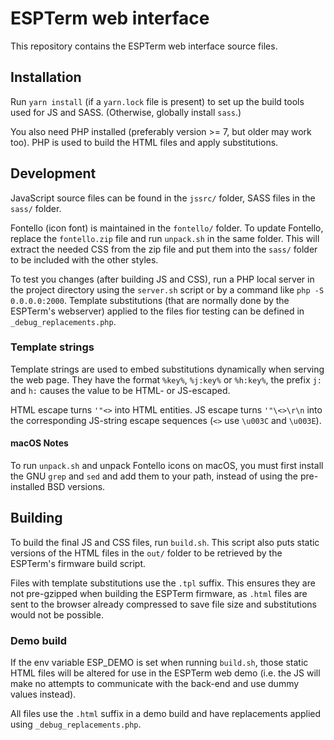 # ESPTerm web interface

This repository contains the ESPTerm web interface source files.

## Installation

Run `yarn install` (if a `yarn.lock` file is present) to set up the build tools 
used for JS and SASS. (Otherwise, globally install `sass`.)

You also need PHP installed (preferably version >= 7, but older may work too).
PHP is used to build the HTML files and apply substitutions.

## Development

JavaScript source files can be found in the `jssrc/` folder, SASS
files in the `sass/` folder.

Fontello (icon font) is maintained in the `fontello/` folder. To update Fontello, replace
the `fontello.zip` file and run `unpack.sh` in the same folder. This will extract the needed CSS
from the zip file and put them into the `sass/` folder to be included with the other styles.

To test you changes (after building JS and CSS), run a PHP local server in the project
directory using the `server.sh` script or by a command like `php -S 0.0.0.0:2000`.
Template substitutions (that are normally done by the ESPTerm's webserver) applied to the 
files fior testing can be defined in `_debug_replacements.php`.

### Template strings

Template strings are used to embed substitutions dynamically when serving the web page.
They have the format `%key%`, `%j:key%` or `%h:key%`, the prefix `j:` and `h:`
causes the value to be HTML- or JS-escaped.

HTML escape turns `'"<>` into HTML entities. JS escape turns `'"\<>\r\n` into the 
corresponding JS-string escape sequences (`<>` use `\u003C` and `\u003E`).

#### macOS Notes
To run `unpack.sh` and unpack Fontello icons on macOS, you must first install the GNU `grep` and `sed` and add them to your path, instead of using the pre-installed BSD versions.

## Building

To build the final JS and CSS files, run `build.sh`. This script also puts static versions 
of the HTML files in the `out/` folder to be retrieved by the ESPTerm's firmware build script.

Files with template substitutions use the `.tpl` suffix. This ensures they are not pre-gzipped
when building the ESPTerm firmware, as `.html` files are sent to the browser already compressed
to save file size and substitutions would not be possible.

### Demo build

If the env variable ESP_DEMO is set when running `build.sh`, those static HTML
files will be altered for use in the ESPTerm web demo (i.e. the JS will make
no attempts to communicate with the back-end and use dummy values instead).

All files use the `.html` suffix in a demo build and have replacements applied using 
`_debug_replacements.php`.


